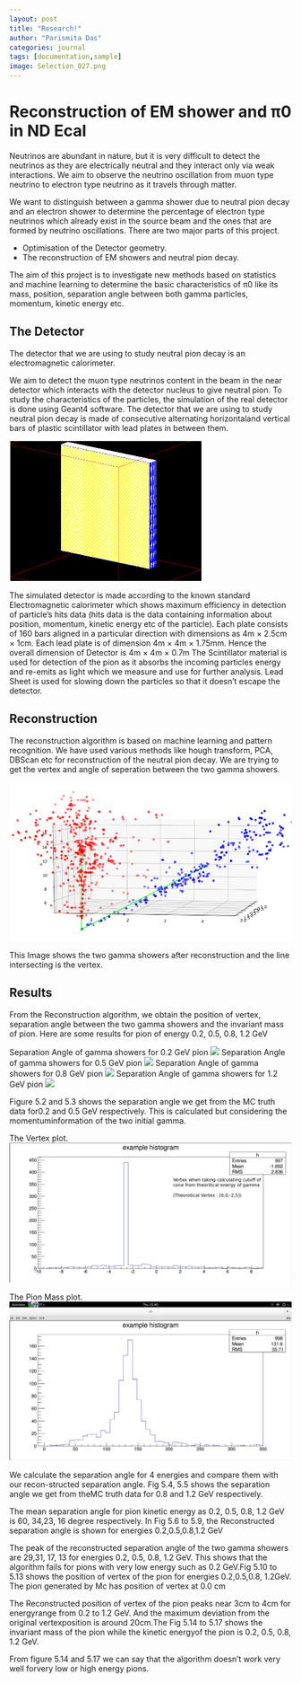 ```yaml
---
layout: post
title: "Research!"
author: "Parismita Das"
categories: journal
tags: [documentation,sample]
image: Selection_027.png
---
```


# Reconstruction of EM shower and π0 in ND Ecal

Neutrinos are abundant in nature, but it is very difficult to detect the neutrinos as
they are electrically neutral and they interact only via weak interactions. We aim
to observe the neutrino oscillation from muon type neutrino to electron type neutrino 
as it travels through matter.

We want to distinguish between a gamma shower due to neutral pion decay and an electron 
shower to determine the percentage of electron type neutrinos which already exist in the
source beam and the ones that are formed by neutrino oscillations. There are two major parts of 
this project. 
* Optimisation of the Detector geometry. 
* The reconstruction of EM showers and neutral pion decay.

The aim of this project is to investigate new methods based on statistics and machine
learning to determine the basic characteristics of π0 like its mass, position, separation
angle between both gamma particles, momentum, kinetic energy etc.

## The Detector 

The detector that we are using to study neutral pion decay is an electromagnetic calorimeter.

We aim to detect the muon type neutrinos content in the beam in the near detector which interacts with the detector nucleus to give neutral pion. To study the characteristics of the particles, the simulation of the real detector is
done using Geant4 software. The detector that we are using to study neutral pion
decay is made of consecutive alternating horizontaland vertical bars of plastic scintillator with lead plates in between them.

<img src="../assets/img/detector.png">

The simulated detector is made according to the known standard Electromagnetic
calorimeter which shows maximum efficiency in detection of particle’s hits data
(hits data is the data containing information about position, momentum, kinetic
energy etc of the particle). Each plate consists of 160 bars aligned in a particular 
direction with dimensions as 4m × 2.5cm × 1cm. Each lead plate is of dimension
4m × 4m × 1.75mm. Hence the overall dimension of Detector is 4m × 4m × 0.7m
The Scintillator material is used for detection of the pion as it absorbs the incoming
particles energy and re-emits as light which we measure and use for further analysis.
Lead Sheet is used for slowing down the particles so that it doesn’t escape the
detector.

## Reconstruction

The reconstruction algorithm is based on machine learning and pattern recognition. We have used various methods like hough transform, PCA, DBScan etc for reconstruction of the neutral pion decay. We are trying to get the vertex and angle of seperation between the two gamma showers.

<img src="../assets/img/pion.png">

This Image shows the two gamma showers after reconstruction and the line intersecting is the vertex.

## Results

From  the  Reconstruction  algorithm,  we  obtain  the  position  of  vertex,  separation angle between the two gamma showers and the invariant mass of pion. Here are some results for pion of energy 0.2, 0.5, 0.8, 1.2 GeV

Separation Angle of gamma showers for 0.2 GeV pion
<img src="../assets/img/a02.png">
Separation Angle of gamma showers for 0.5 GeV pion
<img src="../assets/img/a05.png">
Separation Angle of gamma showers for 0.8 GeV pion
<img src="../assets/img/a08.png">
Separation Angle of gamma showers for 1.2 GeV pion
<img src="../assets/img/a12.png">

Figure 5.2 and 5.3 shows the separation angle we get from the MC truth data for0.2  and  0.5  GeV  respectively.   This  is  calculated  but  considering  the  momentuminformation of the two initial gamma.

The Vertex plot.
<img src="../assets/img/vertex_sim.png">

The Pion Mass plot.
<img src="../assets/img/mass.png">

We calculate the separation angle for 4 energies and compare them with our recon-structed separation angle.  Fig 5.4, 5.5 shows the separation angle we get from theMC truth data for 0.8 and 1.2 GeV respectively.


The mean separation angle for pion kinetic energy as 0.2, 0.5, 0.8, 1.2 GeV is 60, 34,23, 16 degree respectively.
In Fig 5.6 to 5.9, the Reconstructed separation angle is shown for energies 0.2,0.5,0.8,1.2 GeV

The peak of the reconstructed separation angle of the two gamma showers are 29,31, 17, 13 for energies 0.2, 0.5, 0.8, 1.2 GeV. 
This shows that the algorithm fails for pions with very low energy such as 0.2 GeV.Fig 5.10 to 5.13 shows the position of vertex of the pion for energies 0.2,0.5,0.8, 1.2GeV. The pion generated by Mc has position of vertex at 0.0 cm

The Reconstructed position of vertex of the pion peaks near 3cm to 4cm for energyrange from 0.2 to 1.2 GeV. And the maximum deviation from the original vertexposition is around 20cm.The Fig 5.14 to 5.17 shows the invariant mass of the pion while the kinetic energyof the pion is 0.2, 0.5, 0.8, 1.2 GeV.

From figure 5.14 and 5.17 we can say that the algorithm doesn’t work very well forvery low or high energy pions.
